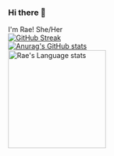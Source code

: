 ### Hi there 👋  
I'm Rae! She/Her  
[![GitHub Streak](http://github-readme-streak-stats.herokuapp.com?user=RaeFeil23&theme=tokyonight&background=000000&include_orgs=true)](https://git.io/streak-stats)  
[![Anurag's GitHub stats](https://github-readme-stats.vercel.app/api?username=RaeFeil23&include_orgs=true&theme=tokyonight&include_orgs=true)](https://github.com/anuraghazra/github-readme-stats)  
<img height=200 src="https://github-readme-stats-git-masterorgs-github-readme-stats-team.vercel.app/api/top-langs/?username=RaeFeil23&include_orgs=true&layout=compact&langs_count=15&hide_border=1&theme=tokyonight&hide=html,javascript,gdscript,css,gap,php,python" alt="Rae's Language stats" />  
